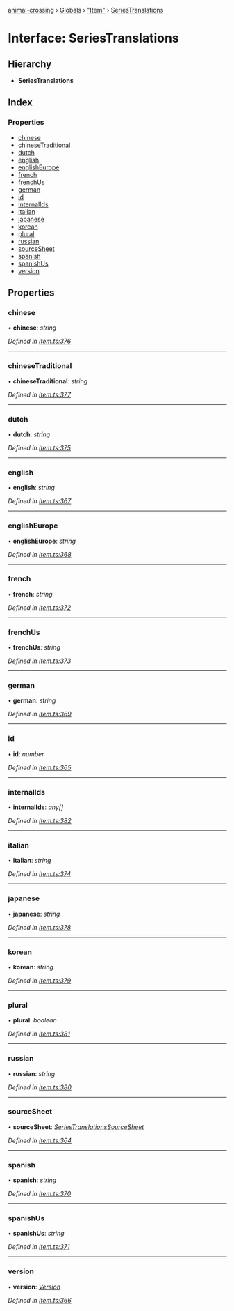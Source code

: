 [animal-crossing](../README.md) › [Globals](../globals.md) › ["Item"](../modules/_item_.md) › [SeriesTranslations](_item_.seriestranslations.md)

# Interface: SeriesTranslations

## Hierarchy

* **SeriesTranslations**

## Index

### Properties

* [chinese](_item_.seriestranslations.md#chinese)
* [chineseTraditional](_item_.seriestranslations.md#chinesetraditional)
* [dutch](_item_.seriestranslations.md#dutch)
* [english](_item_.seriestranslations.md#english)
* [englishEurope](_item_.seriestranslations.md#englisheurope)
* [french](_item_.seriestranslations.md#french)
* [frenchUs](_item_.seriestranslations.md#frenchus)
* [german](_item_.seriestranslations.md#german)
* [id](_item_.seriestranslations.md#id)
* [internalIds](_item_.seriestranslations.md#internalids)
* [italian](_item_.seriestranslations.md#italian)
* [japanese](_item_.seriestranslations.md#japanese)
* [korean](_item_.seriestranslations.md#korean)
* [plural](_item_.seriestranslations.md#plural)
* [russian](_item_.seriestranslations.md#russian)
* [sourceSheet](_item_.seriestranslations.md#sourcesheet)
* [spanish](_item_.seriestranslations.md#spanish)
* [spanishUs](_item_.seriestranslations.md#spanishus)
* [version](_item_.seriestranslations.md#version)

## Properties

###  chinese

• **chinese**: *string*

*Defined in [Item.ts:376](https://github.com/Norviah/animal-crossing/blob/caec6ad/module/types/Item.ts#L376)*

___

###  chineseTraditional

• **chineseTraditional**: *string*

*Defined in [Item.ts:377](https://github.com/Norviah/animal-crossing/blob/caec6ad/module/types/Item.ts#L377)*

___

###  dutch

• **dutch**: *string*

*Defined in [Item.ts:375](https://github.com/Norviah/animal-crossing/blob/caec6ad/module/types/Item.ts#L375)*

___

###  english

• **english**: *string*

*Defined in [Item.ts:367](https://github.com/Norviah/animal-crossing/blob/caec6ad/module/types/Item.ts#L367)*

___

###  englishEurope

• **englishEurope**: *string*

*Defined in [Item.ts:368](https://github.com/Norviah/animal-crossing/blob/caec6ad/module/types/Item.ts#L368)*

___

###  french

• **french**: *string*

*Defined in [Item.ts:372](https://github.com/Norviah/animal-crossing/blob/caec6ad/module/types/Item.ts#L372)*

___

###  frenchUs

• **frenchUs**: *string*

*Defined in [Item.ts:373](https://github.com/Norviah/animal-crossing/blob/caec6ad/module/types/Item.ts#L373)*

___

###  german

• **german**: *string*

*Defined in [Item.ts:369](https://github.com/Norviah/animal-crossing/blob/caec6ad/module/types/Item.ts#L369)*

___

###  id

• **id**: *number*

*Defined in [Item.ts:365](https://github.com/Norviah/animal-crossing/blob/caec6ad/module/types/Item.ts#L365)*

___

###  internalIds

• **internalIds**: *any[]*

*Defined in [Item.ts:382](https://github.com/Norviah/animal-crossing/blob/caec6ad/module/types/Item.ts#L382)*

___

###  italian

• **italian**: *string*

*Defined in [Item.ts:374](https://github.com/Norviah/animal-crossing/blob/caec6ad/module/types/Item.ts#L374)*

___

###  japanese

• **japanese**: *string*

*Defined in [Item.ts:378](https://github.com/Norviah/animal-crossing/blob/caec6ad/module/types/Item.ts#L378)*

___

###  korean

• **korean**: *string*

*Defined in [Item.ts:379](https://github.com/Norviah/animal-crossing/blob/caec6ad/module/types/Item.ts#L379)*

___

###  plural

• **plural**: *boolean*

*Defined in [Item.ts:381](https://github.com/Norviah/animal-crossing/blob/caec6ad/module/types/Item.ts#L381)*

___

###  russian

• **russian**: *string*

*Defined in [Item.ts:380](https://github.com/Norviah/animal-crossing/blob/caec6ad/module/types/Item.ts#L380)*

___

###  sourceSheet

• **sourceSheet**: *[SeriesTranslationsSourceSheet](../enums/_item_.seriestranslationssourcesheet.md)*

*Defined in [Item.ts:364](https://github.com/Norviah/animal-crossing/blob/caec6ad/module/types/Item.ts#L364)*

___

###  spanish

• **spanish**: *string*

*Defined in [Item.ts:370](https://github.com/Norviah/animal-crossing/blob/caec6ad/module/types/Item.ts#L370)*

___

###  spanishUs

• **spanishUs**: *string*

*Defined in [Item.ts:371](https://github.com/Norviah/animal-crossing/blob/caec6ad/module/types/Item.ts#L371)*

___

###  version

• **version**: *[Version](../enums/_item_.version.md)*

*Defined in [Item.ts:366](https://github.com/Norviah/animal-crossing/blob/caec6ad/module/types/Item.ts#L366)*
